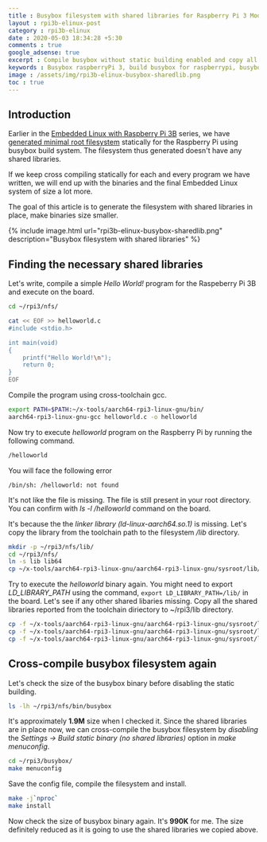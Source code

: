 ```yaml
---
title : Busybox filesystem with shared libraries for Raspberry Pi 3 Model B
layout : rpi3b-elinux-post
category : rpi3b-elinux
date : 2020-05-03 18:34:28 +5:30
comments : true
google_adsense: true
excerpt : Compile busybox without static building enabled and copy all the necessary shared libraries to run a binary from the toolchain directory to busybox filesystem.
keywords : Busybox raspberryPi 3, build busybox for raspberrypi, busybox mount nfs share, busybox shared libraries
image : /assets/img/rpi3b-elinux-busybox-sharedlib.png
toc : true
---
```

## Introduction
Earlier in the [Embedded Linux with Raspberry Pi 3B](/book/embedded-linux-rpi3-000-intro.html#learning-path) series, we have [generated minimal root filesystem](/rpi3b-elinux/embedded-linux-rpi3-060-busybox.html) statically for the Raspberry Pi using busybox build system. The filesystem thus generated doesn't have any shared libraries.

If we keep cross compiling statically for each and every program we have written, we will end up with the binaries and the final Embedded Linux system of size a lot more.

The goal of this article is to generate the filesystem with shared libraries in place, make binaries size smaller.

{% include image.html url="rpi3b-elinux-busybox-sharedlib.png" description="Busybox filesystem with shared libraries" %}
## Finding the necessary shared libraries
Let's write, compile a simple *Hello World!* program for the Raspeberry Pi 3B and execute on the board.

```bash
cd ~/rpi3/nfs/
```
```bash
cat << EOF >> helloworld.c
#include <stdio.h>

int main(void)
{
	printf("Hello World!\n");
	return 0;
}
EOF
```
Compile the program using cross-toolchain gcc.
```bash
export PATH=$PATH:~/x-tools/aarch64-rpi3-linux-gnu/bin/
aarch64-rpi3-linux-gnu-gcc helloworld.c -o helloworld
```
Now try to execute *helloworld* program on the Raspberry Pi by running the following command.
```bash
/helloworld
```
You will face the following error
```
/bin/sh: /helloworld: not found
```
It's not like the file is missing. The file is still present in your root directory. You can confirm with *ls -l /helloworld* command on the board.

It's because the the *linker library (ld-linux-aarch64.so.1)* is missing. Let's copy the library from the toolchain path to the filesystem */lib* directory.
```bash
mkdir -p ~/rpi3/nfs/lib/
cd ~/rpi3/nfs/
ln -s lib lib64
cp ~/x-tools/aarch64-rpi3-linux-gnu/aarch64-rpi3-linux-gnu/sysroot/lib/ld-linux-aarch64.so* ~/rpi3/nfs/lib
```
Try to execute the *helloworld* binary again. You might need to export *LD_LIBRARY_PATH* using the command, `export LD_LIBRARY_PATH=/lib/` in the board. Let's see if any other shared libaries missing. Copy all the shared libraries reported from the toolchain diriectory to ~/rpi3/lib directory.

```bash
cp -f ~/x-tools/aarch64-rpi3-linux-gnu/aarch64-rpi3-linux-gnu/sysroot/lib/libc.so* ~/rpi3/nfs/lib
cp -f ~/x-tools/aarch64-rpi3-linux-gnu/aarch64-rpi3-linux-gnu/sysroot/lib/libm.so* ~/rpi3/nfs/lib
cp -f ~/x-tools/aarch64-rpi3-linux-gnu/aarch64-rpi3-linux-gnu/sysroot/lib/libresolv.so* ~/rpi3/nfs/lib
```
## Cross-compile busybox filesystem again
Let's check the size of the busybox binary before disabling the static building.
```bash
ls -lh ~/rpi3/nfs/bin/busybox
```

It's approximately **1.9M** size when I checked it. Since the shared libraries are in place now, we can cross-compile the busybox filesystem by *disabling* the *Settings -> Build static binary (no shared libraries)* option in *make menuconfig*.
```bash
cd ~/rpi3/busybox/
make menuconfig
```
Save the config file, compile the filesystem and install.
```bash
make -j`nproc`
make install
```
Now check the size of busybox binary again. It's **990K** for me. The size definitely reduced as it is going to use the shared libraries we copied above.
